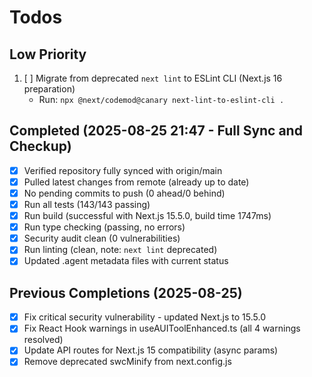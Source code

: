 # Todos

## Low Priority
1. [ ] Migrate from deprecated `next lint` to ESLint CLI (Next.js 16 preparation)
   - Run: `npx @next/codemod@canary next-lint-to-eslint-cli .`

## Completed (2025-08-25 21:47 - Full Sync and Checkup)
- [x] Verified repository fully synced with origin/main
- [x] Pulled latest changes from remote (already up to date)
- [x] No pending commits to push (0 ahead/0 behind)
- [x] Run all tests (143/143 passing)
- [x] Run build (successful with Next.js 15.5.0, build time 1747ms)
- [x] Run type checking (passing, no errors)
- [x] Security audit clean (0 vulnerabilities)
- [x] Run linting (clean, note: `next lint` deprecated)
- [x] Updated .agent metadata files with current status

## Previous Completions (2025-08-25)
- [x] Fix critical security vulnerability - updated Next.js to 15.5.0
- [x] Fix React Hook warnings in useAUIToolEnhanced.ts (all 4 warnings resolved)
- [x] Update API routes for Next.js 15 compatibility (async params)
- [x] Remove deprecated swcMinify from next.config.js